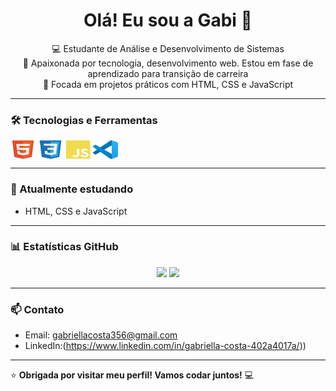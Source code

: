 <h1 align="center">Olá! Eu sou a Gabi 👋</h1>

<p align="center">
  💻 Estudante de Análise e Desenvolvimento de Sistemas  
  <br/>
  🚀 Apaixonada por tecnologia, desenvolvimento web. Estou em fase de aprendizado para transição de carreira  
  <br/>
  🎯 Focada em projetos práticos com HTML, CSS e JavaScript
</p>

---

### 🛠️ Tecnologias e Ferramentas
<div style="display: inline_block">
  <img align="center" alt="HTML" height="30" width="40" src="https://raw.githubusercontent.com/devicons/devicon/master/icons/html5/html5-original.svg">
  <img align="center" alt="CSS" height="30" width="40" src="https://raw.githubusercontent.com/devicons/devicon/master/icons/css3/css3-original.svg">
  <img align="center" alt="JavaScript" height="30" width="40" src="https://raw.githubusercontent.com/devicons/devicon/master/icons/javascript/javascript-plain.svg">
  <img align="center" alt="VSCode" height="30" width="40" src="https://raw.githubusercontent.com/devicons/devicon/master/icons/vscode/vscode-original.svg">
</div>

---


### 🌱 Atualmente estudando
- HTML, CSS e JavaScript

---

### 📊 Estatísticas GitHub

<div align="center">
  <img height="180em" src="https://github-readme-stats.vercel.app/api?username=gabsxzz&show_icons=true&theme=radical&include_all_commits=true&count_private=true"/>
  <img height="180em" src="https://github-readme-stats.vercel.app/api/top-langs/?username=gabsxzz&layout=compact&langs_count=7&theme=radical"/>
</div>

---

### 📫 Contato
- Email: gabriellacosta356@gmail.com
- LinkedIn:(https://www.linkedin.com/in/gabriella-costa-402a4017a/))  


---

⭐ **Obrigada por visitar meu perfil! Vamos codar juntos!** 💻
